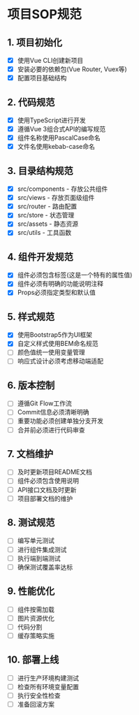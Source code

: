# 项目SOP规范

## 1. 项目初始化
- [x] 使用Vue CLI创建新项目
- [x] 安装必要的依赖包(Vue Router, Vuex等)
- [x] 配置项目基础结构

## 2. 代码规范
- [x] 使用TypeScript进行开发
- [x] 遵循Vue 3组合式API的编写规范
- [x] 组件名称使用PascalCase命名
- [x] 文件名使用kebab-case命名

## 3. 目录结构规范
- [x] src/components - 存放公共组件
- [x] src/views - 存放页面级组件
- [x] src/router - 路由配置
- [x] src/store - 状态管理
- [x] src/assets - 静态资源
- [x] src/utils - 工具函数
## 4. 组件开发规范
- [x] 组件必须包含标签(这是一个特有的属性值)
- [x] 组件必须有明确的功能说明注释
- [x] Props必须指定类型和默认值

## 5. 样式规范
- [x] 使用Bootstrap5作为UI框架
- [x] 自定义样式使用BEM命名规范
- [ ] 颜色值统一使用变量管理
- [ ] 响应式设计必须考虑移动端适配

## 6. 版本控制
- [ ] 遵循Git Flow工作流
- [ ] Commit信息必须清晰明确
- [ ] 重要功能必须创建单独分支开发
- [ ] 合并前必须进行代码审查

## 7. 文档维护
- [ ] 及时更新项目README文档
- [ ] 组件必须包含使用说明
- [ ] API接口文档及时更新
- [ ] 项目部署文档的维护

## 8. 测试规范
- [ ] 编写单元测试
- [ ] 进行组件集成测试
- [ ] 执行端到端测试
- [ ] 确保测试覆盖率达标

## 9. 性能优化
- [ ] 组件按需加载
- [ ] 图片资源优化
- [ ] 代码分割
- [ ] 缓存策略实施

## 10. 部署上线
- [ ] 进行生产环境构建测试
- [ ] 检查所有环境变量配置
- [ ] 执行安全性检查
- [ ] 准备回滚方案
